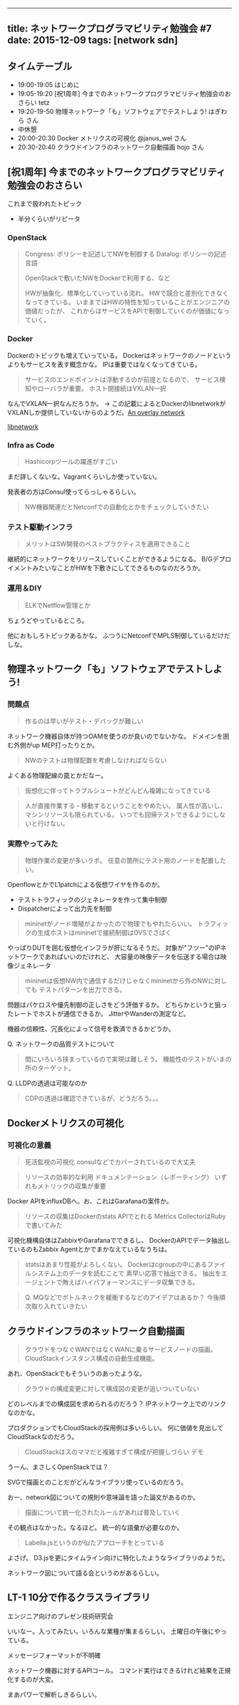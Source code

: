 ------------------
title: ネットワークプログラマビリティ勉強会 #7
date: 2015-12-09
tags: [network sdn]
------------------

## タイムテーブル

- 19:00-19:05 	はじめに 	
- 19:05-19:20 	[祝1周年] 今までのネットワークプログラマビリティ勉強会のおさらい 	tetz
- 19:20-19-50 	物理ネットワーク「も」ソフトウェアでテストしよう! 	はぎわら さん
- 中休憩 	
- 20:00-20:30 	Docker メトリクスの可視化 	@janus_wel さん
- 20:30-20:40 	クラウドインフラのネットワーク自動描画 	hojo さん

## [祝1周年] 今までのネットワークプログラマビリティ勉強会のおさらい

これまで扱われたトピック

- 半分くらいがリピータ

### OpenStack

> Congress: ポリシーを記述してNWを制御する
> Datalog: ポリシーの記述言語
> 
> OpenStackで敷いたNWをDockerで利用する、など
> 
> HWが抽象化、標準化していっている流れ。
> HWで競合と差別化できなくなってきている。
> いままではHWの特性を知っていることがエンジニアの価値だったが、
> これからはサービスをAPIで制御していくのが価値になっていく。

### Docker

Dockerのトピックも増えていっている。
Dockerはネットワークのノードというよりもサービスを表す概念かな。
IPは重要ではなくなってきている。

> サービスのエンドポイントは浮動するのが前提となるので、
> サービス検知やローバラが重要。
> ホスト間接続はVXLAN一択

なんでVXLAN一択なんだろうか。
→ この記載によるとDockerのlibnetworkがVXLANしか提供していないからのようだ。[An overlay network](https://docs.docker.com/engine/userguide/networking/dockernetworks/#an-overlay-network)

[libnetwork](https://github.com/docker/libnetwork/blob/master/docs/design.md)

### Infra as Code

> Hashicorpツールの躍進がすごい

まだ詳しくないな。Vagrantくらいしか使っていない。

発表者の方はConsul使ってらっしゃるらしい。

> NW機器関連だとNetconfでの自動化とかをチェックしていきたい

### テスト駆動インフラ

> メリットはSW開発のベストプラクティスを適用できること

継続的にネットワークをリリースしていくことができるようになる。
B/GデプロイメントみたいなことがHWを下敷きにしてできるものなのだろうか。

### 運用＆DIY

> ELKでNetflow管理とか

ちょうどやっているところ。

他におもしろトピックあるかな。
ふつうにNetconfでMPLS制御しているだけだしな。

## 物理ネットワーク「も」ソフトウェアでテストしよう!

### 問題点

> 作るのは早いがテスト・デバッグが難しい

ネットワーク機器自体が持つOAMを使うのが良いのでないかな。
ドメインを囲む外側がup MEP打ったりとか。

> NWのテストは物理配置を考慮しなければならない

よくある物理配線の罠とかだなー。

> 仮想化に伴ってトラブルシュートがどんどん複雑になってきている

> 人が直接作業する・移動するということをやめたい。
> 属人性が高いし、マシンリソースも限られている。
> いつでも回帰テストできるようにしないと行けない。

### 実際やってみた

> 物理作業の変更が多いラボ。
> 任意の箇所にテスト用のノードを配置したい。

OpenflowとかでL1patchによる仮想ワイヤを作るのか。

- テストトラフィックのジェネレータを作って集中制御
- Dispatcherによって出力先を制御

> mininetがノード増殖がよかったので物理でもやれたらいい。
> トラフィックの生成ホストはmininetで接続制御はOVSでさばく

やっぱりDUTを囲む仮想化インフラが肝になるそうだ。
対象が"フツー"のIPネットワークであればいいのだけれど、
大容量の映像データを伝送する場合は映像ジェネレータ

> mininetは仮想NW内で通信するだけじゃなくmininetから外のNWに対しても
> テストパターンを出力できる。

問題はパケロスや優先制御の正しさをどう評価するか。
どちらかというと狙ったレートでホストが通信できるか。
JitterやWanderの測定など。

機器の信頼性、冗長化によって信号を救済できるかどうか。

Q. ネットワークの品質テストについて

> 間にいろいろ挟まっているので実現は難しそう。
> 機能性のテストがいまの所のターゲット。

Q. LLDPの透過は可能なのか

> CDPの透過は確認できているが、どうだろう。。。

## Dockerメトリクスの可視化

### 可視化の意義

> 死活監視の可視化
> consulなどでカバーされているので大丈夫

> リソースの効率的な利用
> ドキュメンテーション（レポーティング）
> いずれもメトリックの収集が重要

Docker APIをinfluxDBへ。お、これはGarafanaの案件か。

> リソースの収集はDockerのstats APIでとれる
> Metrics CollectorはRubyで書いてみた

可視化機構自体はZabbixやGarafanaでできるし、
DockerのAPIでデータ抽出しているのもZabbix Agentとかでまかなえているなうちは。


> statsはあまり性能がよろしくない。
> Dockerはcgroupの中にあるファイルシステム上のデータを読むことで
> 素早い応答で抽出できる。
> 抽出をエージェントで賄えばハイパフォーマンスにデータ収集できる。

> Q. MQなどでボトルネックを緩衝するなどのアイデアはあるか？
> 今後順次取り入れていきたい

## クラウドインフラのネットワーク自動描画

> クラウドをつなぐWANではなくWANに乗るサービスノードの描画。
> CloudStackインスタンス構成の自動生成機能。

あれ、OpenStackでもそういうのあったような。

> クラウドの構成変更に対して構成図の変更が追いついていない

どのレベルまでの構成図を求められるのだろう？
IPネットワーク上でのリンクなのかな。

プロダクションでもCloudStackの採用例は多いらしい。
何に価値を見出してCloudStackなのだろう。

> CloudStackはスのママだと複雑すぎて構成が把握しづらい
> デモ

うーん、まさしくOpenStackでは？

SVGで描画とのことだがどんなライブラリ使っているのだろう。

おー、network図についての規則や意味論を語った論文があるのか。

> 描画について統一化されたルールがあれば普及していく

その観点はなかった。なるほど。
統一的な語彙が必要なのか。

> Labella.jsというのが似たアプローチをとっている

よさげ。
D3.jsを更にタイムライン向けに特化したようなライブラリのようだ。

ネットワーク図について語る会というのがあるらしい。

## LT-1 10分で作るクラスライブラリ

エンジニア向けのプレゼン技術研究会

いいなー。入ってみたい。いろんな業種が集まるらしい。
土曜日の午後にやっている。

メッセージフォーマットが不明確

ネットワーク機器に対するAPIコール。
コマンド実行はできるけれど結果を正規化するのが大変。

まあパワーで解析しきるらしい。

